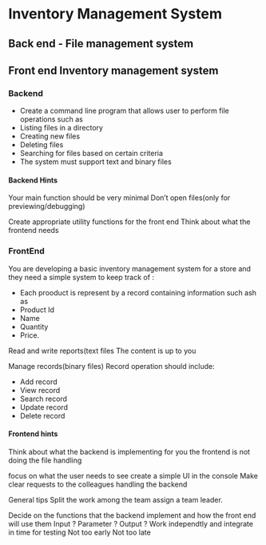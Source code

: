# Inventory Management System

## Back end - File management system

## Front end Inventory management system

### Backend

- Create a command line program that allows user to perform  file operations such as 
- Listing files in a directory
- Creating new files
- Deleting files
- Searching for files based on certain criteria
- The system must support text and binary files

#### Backend Hints

Your main function should be very minimal
Don’t open files(only for previewing/debugging)

Create appropriate utility functions for the front end
Think about what the frontend needs

### FrontEnd

You are developing a basic inventory management system for a store and they need a simple system to keep track of :

- Each prooduct is represent by a record containing information such ash as 
- Product Id
- Name
- Quantity
- Price.

Read and write reports(text files
The content is up to you

Manage records(binary files)
Record operation should include:

- Add record
- View record
- Search record
- Update record
- Delete record

#### Frontend hints

Think about what the backend is implementing for you
the frontend is not doing the file handling

focus on what the user needs to see create a simple UI in the console
Make clear requests to the colleagues handling the backend

General tips Split the work among the team assign a team leader.

Decide on the functions that the backend implement and how the front end will use them
Input ? Parameter ? Output ?
Work independtly and integrate in time for testing
Not too early Not too late

